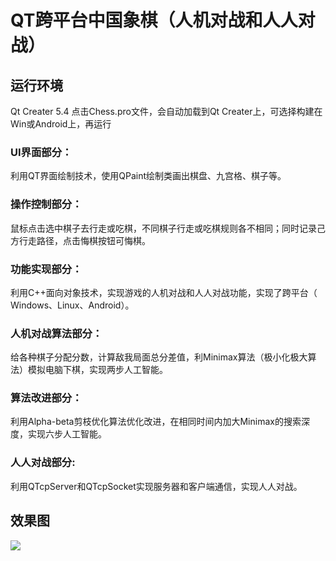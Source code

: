 # QT跨平台中国象棋（人机对战和人人对战）
## 运行环境
Qt Creater 5.4
点击Chess.pro文件，会自动加载到Qt Creater上，可选择构建在Win或Android上，再运行
### UI界面部分：
利用QT界面绘制技术，使用QPaint绘制类画出棋盘、九宫格、棋子等。
### 操作控制部分：
鼠标点击选中棋子去行走或吃棋，不同棋子行走或吃棋规则各不相同；同时记录己方行走路径，点击悔棋按钮可悔棋。
### 功能实现部分：
利用C++面向对象技术，实现游戏的人机对战和人人对战功能，实现了跨平台（ Windows、Linux、Android）。
### 人机对战算法部分：
给各种棋子分配分数，计算敌我局面总分差值，利Minimax算法（极小化极大算法）模拟电脑下棋，实现两步人工智能。
### 算法改进部分：
利用Alpha-beta剪枝优化算法优化改进，在相同时间内加大Minimax的搜索深度，实现六步人工智能。
### 人人对战部分:
利用QTcpServer和QTcpSocket实现服务器和客户端通信，实现人人对战。
## 效果图
![](http://wx1.sinaimg.cn/mw690/e3b52512ly1fd66d841dnj21kv0qoaml.jpg)
